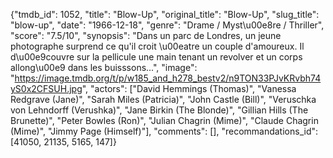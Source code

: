 {"tmdb_id": 1052, "title": "Blow-Up", "original_title": "Blow-Up", "slug_title": "blow-up", "date": "1966-12-18", "genre": "Drame / Myst\u00e8re / Thriller", "score": "7.5/10", "synopsis": "Dans un parc de Londres, un jeune photographe surprend ce qu'il croit \u00eatre un couple d'amoureux. Il d\u00e9couvre sur la pellicule une main tenant un revolver et un corps allong\u00e9 dans les buisssons...", "image": "https://image.tmdb.org/t/p/w185_and_h278_bestv2/n9TON33PJvKRvbh74yS0x2CFSUH.jpg", "actors": ["David Hemmings (Thomas)", "Vanessa Redgrave (Jane)", "Sarah Miles (Patricia)", "John Castle (Bill)", "Veruschka von Lehndorff (Verushka)", "Jane Birkin (The Blonde)", "Gillian Hills (The Brunette)", "Peter Bowles (Ron)", "Julian Chagrin (Mime)", "Claude Chagrin (Mime)", "Jimmy Page (Himself)"], "comments": [], "recommandations_id": [41050, 21135, 5165, 147]}